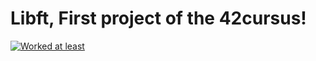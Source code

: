 # Libft, First project of the 42cursus!

[![Worked at least](https://wakatime.com/badge/github/SydenX/SydenX.svg)](https://wakatime.com/badge/github/SydenX/SydenX)
